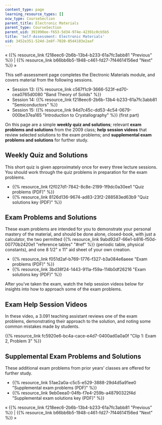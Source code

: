 ```yaml
---
content_type: page
learning_resource_types: []
ocw_type: CourseSection
parent_title: Electronic Materials
parent_type: CourseSection
parent_uid: 391990ee-f653-5d34-974e-42391c0cb5b5
title: 'Self-Assessment: Electronic Materials'
uid: 3452e351-524d-2e8f-7020-05d4103e2aaf
---
```


« {{% resource_link f218eec6-2b6b-13b4-b233-61a7fc3abb81 "Previous" %}} | {{% resource_link b66bb6b5-1948-c461-fd27-7f44614156ed "Next" %}} »

This self-assessment page completes the Electronic Materials module, and covers material from the following sessions.

*   Session 13: {{% resource_link c567f1c9-3666-523f-ed70-cea0765d0080 "Band Theory of Solids" %}}
*   Session 14: {{% resource_link f218eec6-2b6b-13b4-b233-61a7fc3abb81 "Semiconductors" %}}
*   Session 15: {{% resource_link 94d7c45c-dd53-4c54-0679-000be37ea165 "Introduction to Crystallography" %}} (first part)

On this page are a simple **weekly quiz and solutions**; relevant **exam problems and solutions** from the 2009 class; **help session videos** that review selected solutions to the exam problems; and **supplemental exam problems and solutions** for further study.

Weekly Quiz and Solutions
-------------------------

This short quiz is given approximately once for every three lecture sessions. You should work through the quiz problems in preparation for the exam problems.

*   {{% resource_link f2f027d1-7842-8c8e-2199-1f9dc0a30ee1 "Quiz problems (PDF)" %}}
*   {{% resource_link 8126d136-9674-ad83-23f2-288583ed63b9 "Quiz solutions key (PDF)" %}}

Exam Problems and Solutions
---------------------------

These exam problems are intended for you to demonstrate your personal mastery of the material, and should be done alone, closed-book, with just a calculator, the two permitted {{% resource_link 9abd92d7-66e1-b816-f50d-00770b2420e1 "reference tables" "#ref" %}} (periodic table, physical constants), and one 8 1/2" x 11" aid sheet of your own creation.

*   {{% resource_link f051d2af-b769-1776-f327-b3a084e6aeee "Exam problems (PDF)" %}}
*   {{% resource_link 3bd38f24-1443-911a-f59a-114b0df26216 "Exam solutions key (PDF)" %}}

After you’ve taken the exam, watch the help session videos below for insights into how to approach some of the exam problems.

Exam Help Session Videos
------------------------

In these video, a 3.091 teaching assistant reviews one of the exam problems, demonstrating their approach to the solution, and noting some common mistakes made by students.

{{% resource_link fc5920e6-bc4a-cace-e4d7-0400ad0a0a0f "Clip 1: Exam 2, Problem 3" %}}

Supplemental Exam Problems and Solutions
----------------------------------------

These additional exam problems from prior years’ classes are offered for further study.

*   {{% resource_link 51ae2a0a-c5c5-e529-3888-29d4d5a91ee0 "Supplemental exam problems (PDF)" %}}
*   {{% resource_link 9eb0eea0-04fb-f7e4-259b-a48790322f4d "Supplemental exam solutions key (PDF)" %}}

« {{% resource_link f218eec6-2b6b-13b4-b233-61a7fc3abb81 "Previous" %}} | {{% resource_link b66bb6b5-1948-c461-fd27-7f44614156ed "Next" %}} »